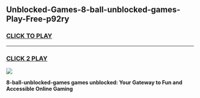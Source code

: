 
## Unblocked-Games-8-ball-unblocked-games-Play-Free-p92ry
<h3>
<a href="https://premium76.site?title=8-ball-unblocked-games&ref=21A">CLICK TO PLAY</a></h3>
<hr>

<h3>
<a href="https://premium76.site?title=8-ball-unblocked-games&ref=21A">CLICK 2 PLAY</a>
  
</h3>

<a href="https://premium76.site?title=8-ball-unblocked-games&ref=21A"><img src="https://clearcache.store/games.png"></a>


**8-ball-unblocked-games games unblocked: Your Gateway to Fun and Accessible Online Gaming**
